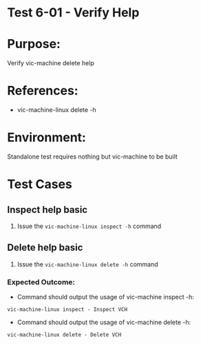 Test 6-01 - Verify Help
=======

# Purpose:
Verify vic-machine delete help

# References:
* vic-machine-linux delete -h

# Environment:
Standalone test requires nothing but vic-machine to be built

# Test Cases

## Inspect help basic
1. Issue the `vic-machine-linux inspect -h` command

## Delete help basic
1. Issue the `vic-machine-linux delete -h` command

### Expected Outcome:
* Command should output the usage of vic-machine inspect -h:
```
vic-machine-linux inspect - Inspect VCH
```
* Command should output the usage of vic-machine delete -h:
```
vic-machine-linux delete - Delete VCH
```

